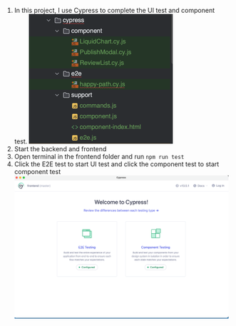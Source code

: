 1. In this project, I use Cypress to complete the UI test and component test.
![img.png](Assets/img2.png)
2. Start the backend and frontend
3. Open terminal in the frontend folder and run `npm run test`
4. Click the E2E test to start UI test and click the component test to start component test
![img.png](Assets/img.png)